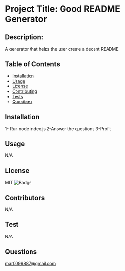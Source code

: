 
  # Project Title:  Good README Generator

  ## Description: 
  A generator that helps the user create a decent README

  ## Table of Contents

  * [Installation](#installation)
  * [Usage](#usage)
  * [License](#license)
  * [Contributing](#contributors)
  * [Tests](#tests)
  * [Questions](#questions)


  ## Installation
  1- Run node index.js   2-Answer the questions    3-Profit

  ## Usage
  N/A

   ## License
  MIT
  ![Badge](https://img.shields.io/badge/License-MIT-blueviolet)

   ## Contributors
  N/A

  ## Test
  N/A
    
   ## Questions
  mar0099887@gmail.com


